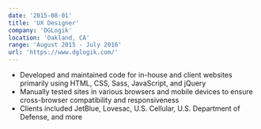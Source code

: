 ```yaml
---
date: '2015-08-01'
title: 'UX Designer'
company: 'DGLogik'
location: 'Oakland, CA'
range: 'August 2015 - July 2016'
url: 'https://www.dglogik.com/'
---
```


- Developed and maintained code for in-house and client websites primarily using HTML, CSS, Sass, JavaScript, and jQuery
- Manually tested sites in various browsers and mobile devices to ensure cross-browser compatibility and responsiveness
- Clients included JetBlue, Lovesac, U.S. Cellular, U.S. Department of Defense, and more
